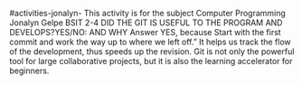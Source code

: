 #activities-jonalyn-
This activity is for the subject Computer Programming
Jonalyn Gelpe BSIT 2-4
DID THE GIT IS USEFUL TO THE PROGRAM AND DEVELOPS?YES/NO: AND WHY
Answer
 YES, because Start with the first commit and work the way up to where we left off.” It helps us track the flow of the development, thus speeds up the revision. Git is not only the powerful tool for large collaborative projects, but it is also the learning accelerator for beginners.

